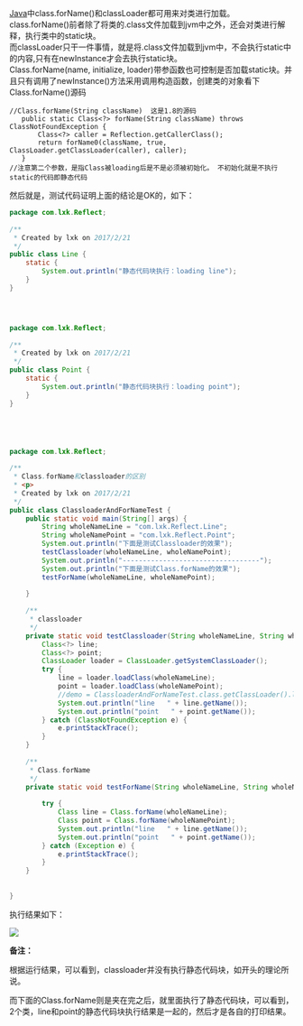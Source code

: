 [Java](http://lib.csdn.net/base/java)中class.forName\(\)和classLoader都可用来对类进行加载。  
class.forName\(\)前者除了将类的.class文件加载到jvm中之外，还会对类进行解释，执行类中的static块。  
而classLoader只干一件事情，就是将.class文件加载到jvm中，不会执行static中的内容,只有在newInstance才会去执行static块。  
Class.forName\(name, initialize, loader\)带参函数也可控制是否加载static块。并且只有调用了newInstance\(\)方法采用调用构造函数，创建类的对象看下Class.forName\(\)源码

```
//Class.forName(String className)  这是1.8的源码  
   public static Class<?> forName(String className) throws ClassNotFoundException {  
       Class<?> caller = Reflection.getCallerClass();  
       return forName0(className, true, ClassLoader.getClassLoader(caller), caller);  
   }  
//注意第二个参数，是指Class被loading后是不是必须被初始化。 不初始化就是不执行static的代码即静态代码  
```

然后就是，测试代码证明上面的结论是OK的，如下：

```java
package com.lxk.Reflect;  
  
/** 
 * Created by lxk on 2017/2/21 
 */  
public class Line {  
    static {  
        System.out.println("静态代码块执行：loading line");  
    }  
}  




package com.lxk.Reflect;  
  
/** 
 * Created by lxk on 2017/2/21 
 */  
public class Point {  
    static {  
        System.out.println("静态代码块执行：loading point");  
    }  
}  





package com.lxk.Reflect;  
  
/** 
 * Class.forName和classloader的区别 
 * <p> 
 * Created by lxk on 2017/2/21 
 */  
public class ClassloaderAndForNameTest {  
    public static void main(String[] args) {  
        String wholeNameLine = "com.lxk.Reflect.Line";  
        String wholeNamePoint = "com.lxk.Reflect.Point";  
        System.out.println("下面是测试Classloader的效果");  
        testClassloader(wholeNameLine, wholeNamePoint);  
        System.out.println("----------------------------------");  
        System.out.println("下面是测试Class.forName的效果");  
        testForName(wholeNameLine, wholeNamePoint);  
  
    }  
  
    /** 
     * classloader 
     */  
    private static void testClassloader(String wholeNameLine, String wholeNamePoint) {  
        Class<?> line;  
        Class<?> point;  
        ClassLoader loader = ClassLoader.getSystemClassLoader();  
        try {  
            line = loader.loadClass(wholeNameLine);  
            point = loader.loadClass(wholeNamePoint);  
            //demo = ClassloaderAndForNameTest.class.getClassLoader().loadClass(wholeNamePoint);//这个也是可以的  
            System.out.println("line   " + line.getName());  
            System.out.println("point   " + point.getName());  
        } catch (ClassNotFoundException e) {  
            e.printStackTrace();  
        }  
    }  
  
    /** 
     * Class.forName 
     */  
    private static void testForName(String wholeNameLine, String wholeNamePoint) {  
  
        try {  
            Class line = Class.forName(wholeNameLine);  
            Class point = Class.forName(wholeNamePoint);  
            System.out.println("line   " + line.getName());  
            System.out.println("point   " + point.getName());  
        } catch (Exception e) {  
            e.printStackTrace();  
        }  
    }  
  
  
}  
```

执行结果如下：



![](http://img.blog.csdn.net/20170221112623949)

**备注：**

根据运行结果，可以看到，classloader并没有执行静态代码块，如开头的理论所说。

而下面的Class.forName则是夹在完之后，就里面执行了静态代码块，可以看到，2个类，line和point的静态代码块执行结果是一起的，然后才是各自的打印结果。







